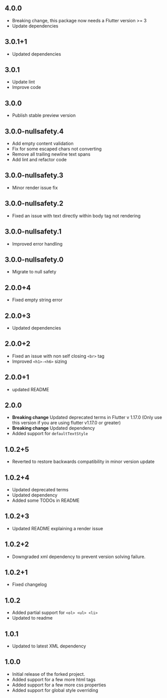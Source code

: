 ## 4.0.0
* Breaking change, this package now needs a Flutter version >= 3
* Update dependencies

## 3.0.1+1
* Updated dependencies

## 3.0.1
* Update lint
* Improve code

## 3.0.0
* Publish stable preview version

## 3.0.0-nullsafety.4
* Add empty content validation
* Fix for some escaped chars not converting
* Remove all trailing newline text spans
* Add lint and refactor code

## 3.0.0-nullsafety.3
* Minor render issue fix

## 3.0.0-nullsafety.2
* Fixed an issue with text directly within body tag not rendering

## 3.0.0-nullsafety.1
* Improved error handling

## 3.0.0-nullsafety.0

* Migrate to null safety

## 2.0.0+4

* Fixed empty string error

## 2.0.0+3

* Updated dependencies

## 2.0.0+2

* Fixed an issue with non self closing `<br>` tag
* Improved `<h1>-<h6>` sizing

## 2.0.0+1

* updated README

## 2.0.0

* **Breaking change** Updated deprecated terms in Flutter v 1.17.0 (Only use this version if you are using flutter v1.17.0 or greater)
* **Breaking change** Updated dependency
* Added support for `defaultTextStyle`

## 1.0.2+5

* Reverted to restore backwards compatibility in minor version update

## 1.0.2+4

* Updated deprecated terms
* Updated dependency
* Added some TODOs in README

## 1.0.2+3

* Updated README explaining a render issue

## 1.0.2+2

* Downgraded xml dependency to prevent version solving failure.

## 1.0.2+1

* Fixed changelog

## 1.0.2

* Added partial support for `<ol> <ul> <li>`
* Updated to readme

## 1.0.1

* Updated to latest XML dependency

## 1.0.0

* Initial release of the forked project.
* Added support for a few more html tags
* Added support for a few more css properties
* Added support for global style overriding

